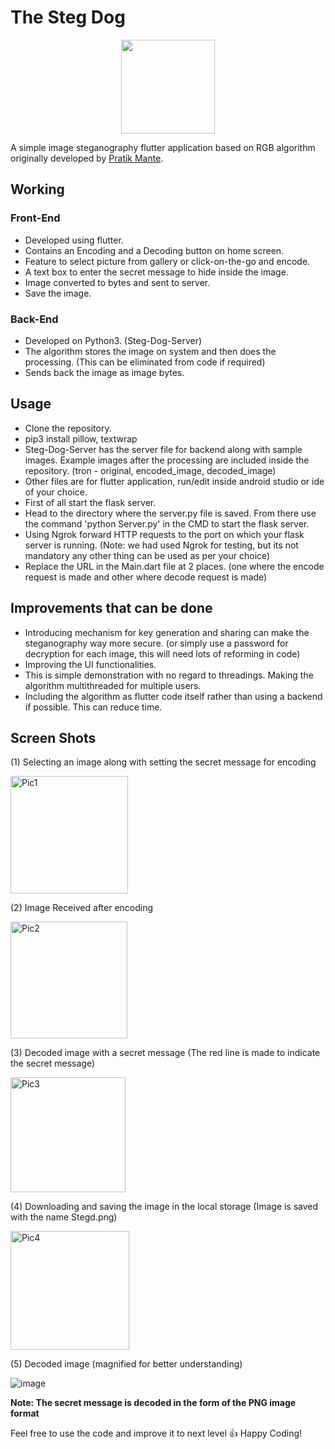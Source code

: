 # The Steg Dog
<p align="center">
<img width="150" height="150" src="https://user-images.githubusercontent.com/31349598/120683414-37430680-c4bb-11eb-957f-e39b1df64e0a.png">
</p>

A simple image steganography flutter application based on RGB algorithm originally developed by [Pratik Mante](https://github.com/PratikMante/Image-Steganography-in-Python).
 
## Working

### Front-End
- Developed using flutter.
- Contains an Encoding and a Decoding button on home screen.
- Feature to select picture from gallery or click-on-the-go and encode.
- A text box to enter the secret message to hide inside the image.
- Image converted to bytes and sent to server.
- Save the image.

### Back-End
- Developed on Python3. (Steg-Dog-Server)
- The algorithm stores the image on system and then does the processing. (This can be eliminated from code if required)
- Sends back the image as image bytes.


## Usage

- Clone the repository.
- pip3 install pillow, textwrap
- Steg-Dog-Server has the server file for backend along with sample images. Example images after the processing are included inside the repository. (tron - original, encoded_image, decoded_image)
- Other files are for flutter application, run/edit inside android studio or ide of your choice. 
- First of all start the flask server.
- Head to the directory where the server.py file is saved. From there use the command 'python Server.py' in the CMD to start the flask server.
- Using Ngrok forward HTTP requests to the port on which your flask server is running. (Note: we had used Ngrok for testing, but its not mandatory any other thing can be used as per your choice)
- Replace the URL in the Main.dart file at 2 places. (one where the encode request is made and other where decode request is made)

## Improvements that can be done

- Introducing mechanism for key generation and sharing can make the steganography way more secure. (or simply use a password for decryption for each image, this will need lots of reforming in code)
- Improving the UI functionalities.
- This is simple demonstration with no regard to threadings. Making the algorithm multithreaded for multiple users.
- Including the algorithm as flutter code itself rather than using a backend if possible. This can reduce time.


## Screen Shots
(1) Selecting an image along with setting the secret message for encoding

<img width="188" alt="Pic1" src="https://user-images.githubusercontent.com/31349598/120108079-30e22100-c181-11eb-9563-45ad1ee6a63a.png">

(2) Image Received after encoding 

<img width="187" alt="Pic2" src="https://user-images.githubusercontent.com/31349598/120108120-64bd4680-c181-11eb-876f-636d1845b141.png">

(3) Decoded image with a secret message (The red line is made to indicate the secret message)

<img width="184" alt="Pic3" src="https://user-images.githubusercontent.com/31349598/120108151-8ae2e680-c181-11eb-833d-16e2d140069d.png">

(4) Downloading and saving the image in the local storage (Image is saved with the name Stegd.png)

<img width="190" alt="Pic4" src="https://user-images.githubusercontent.com/31349598/120108183-b1a11d00-c181-11eb-8f30-b22a2501104a.png">

(5) Decoded image (magnified for better understanding)

![image](https://user-images.githubusercontent.com/31349598/120108350-6afff280-c182-11eb-95be-df6efe8806bc.png)


**Note: The secret message is decoded in the form of the PNG image format**


Feel free to use the code and improve it to next level :+1: 
Happy Coding!
